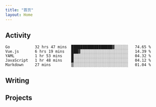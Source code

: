 ```yaml
---
title: "首页"
layout: Home
---
```


## Activity
<!--START_SECTION:waka-->
```text
Go           32 hrs 47 mins  ██████████████████▓░░░░░░   74.65 % 
Vue.js       6 hrs 19 mins   ███▓░░░░░░░░░░░░░░░░░░░░░   14.39 % 
YAML         1 hr 53 mins    █░░░░░░░░░░░░░░░░░░░░░░░░   04.32 % 
JavaScript   1 hr 48 mins    █░░░░░░░░░░░░░░░░░░░░░░░░   04.12 % 
Markdown     27 mins         ▒░░░░░░░░░░░░░░░░░░░░░░░░   01.04 % 
```
<!--END_SECTION:waka-->

## Writing
<PindedPosts />

## Projects
<Projects />
